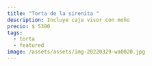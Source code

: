 ```yaml
---
title: "Torta de la sirenita "
description: Incluye caja visor con moño
precio: $ 5300
tags:
  - torta
  - featured
image: /assets/assets/img-20220329-wa0020.jpg
---
```

